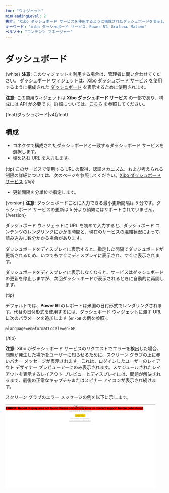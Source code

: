 ```yaml
---
toc: "ウィジェット"
minHeadingLevel: 2
抜粋: "Xibo ダッシュボード サービスを使用するように構成されたダッシュボードを表示します"
キーワード: "xibo ダッシュボード サービス、Power BI、Grafana、Matomo"
ペルソナ: "コンテンツ マネージャー"
---
```


# ダッシュボード

{white}
**注意:** このウィジェットを利用する場合は、管理者に問い合わせてください。
ダッシュボード ウィジェットは、[Xibo ダッシュボード サービス](/docs/setup/xibo-dashboard-service) を使用するように構成された [ダッシュボード](media_dashboard_service.html) を表示するために使用されます。

**注意:** この商用ウィジェットは **Xibo ダッシュボード サービス** の一部であり、構成には API が必要です。詳細については、[こちら](/pricing#dashboards) を参照してください。

{feat}ダッシュボード|v4{/feat}

## 構成

- コネクタで構成されたダッシュボードと一致するダッシュボード サービスを選択します。
- 埋め込む URL を入力します。

{tip}
このサービスで使用する URL の取得、認証メカニズム、および考えられる制限の詳細については、次のページを参照してください。[Xibo ダッシュボード サービス](/docs/setup/xibo-dashboard-service)
{/tip}

- 更新間隔を分単位で指定します。

{version}
**注意:** ダッシュボードごとに入力できる最小更新間隔は 5 分です。ダッシュボード サービスの更新は 5 分より頻繁にはサポートされていません。
{/version}

ダッシュボード ウィジェットに URL を初めて入力すると、ダッシュボード コンテンツのレンダリングにかかる時間と、現在のサービスの混雑状況によって、読み込みに数分かかる場合があります。

ダッシュボードをディスプレイに表示すると、指定した間隔でダッシュボードが更新されるため、いつでもすぐにディスプレイに表示され、すぐに表示されます。

ダッシュボードをディスプレイに表示しなくなると、サービスはダッシュボードの更新を停止しますが、次回ダッシュボードが表示されるときに自動的に再開します。

{tip}

デフォルトでは、**Power BI** のレポートは米国の日付形式でレンダリングされます。代替の日付形式を使用するには、ダッシュボード ウィジェットに渡す URL に次のパラメータを追加します (`en-GB` の例を参照)。

`&language=en&formatLocale=en-GB`

{/tip}

**注意:** Xibo がダッシュボード サービスのリクエストでエラーを検出した場合、問題が発生した場所をユーザーに知らせるために、スクリーン グラブの上に赤いバナー メッセージが表示されます。これは、ログインしたユーザーのレイアウト デザイナー プレビューアーにのみ表示されます。スケジュールされたレイアウトを表示するレイアウト プレビューとディスプレイには、問題が解決されるまで、最後の正常なキャプチャまたはスピナー アイコンが表示され続けます。

スクリーン グラブのエラー メッセージの例を以下に示します。

![エラー メッセージの例](img/v4_media_modules_dashboard_error.png)

